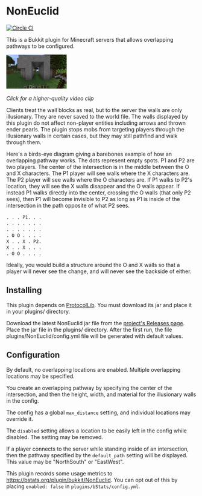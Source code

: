 # NonEuclid

[![Circle CI](https://circleci.com/gh/AgentME/NonEuclid.svg?style=shield)](https://circleci.com/gh/AgentME/NonEuclid)

This is a Bukkit plugin for Minecraft servers that allows overlapping pathways
to be configured.

[![Demonstration video](extra/noneuclid.gif)](https://raw.githubusercontent.com/AgentME/NonEuclid/master/extra/noneuclid.webm)

*Click for a higher-quality video clip*

Clients treat the wall blocks as real, but to the server the walls are only
illusionary. They are never saved to the world file. The walls displayed by
this plugin do not affect non-player entities including arrows and thrown
ender pearls. The plugin stops mobs from targeting players through the
illusionary walls in certain cases, but they may still pathfind and walk
through them.

Here's a birds-eye diagram giving a barebones example of how an overlapping
pathway works. The dots represent empty spots. P1 and P2 are two players.
The center of the intersection is in the middle between the O and X characters.
The P1 player will see walls where the X characters are. The P2 player will see
walls where the O characters are. If P1 walks to P2's location, they will see
the X walls disappear and the O walls appear. If instead P1 walks directly
into the center, crossing the O walls (that only P2 sees), then P1 will become
invisible to P2 as long as P1 is inside of the intersection in the path
opposite of what P2 sees.

    . . . P1. . .
    . . . . . . .
    . . . . . . .
    . O O . . . .
    X . . X . P2.
    X . . X . . .
    . O O . . . .

Ideally, you would build a structure around the O and X walls so that a player
will never see the change, and will never see the backside of either.

## Installing

This plugin depends on
[ProtocolLib](https://www.spigotmc.org/resources/protocollib.1997/). You must
download its jar and place it in your plugins/ directory.

Download the latest NonEuclid jar file from the
[project's Releases page](https://github.com/AgentME/NonEuclid/releases).
Place the jar file in the plugins/ directory. After the first run, the file
plugins/NonEuclid/config.yml file will be generated with default values.

## Configuration

By default, no overlapping locations are enabled. Multiple overlapping
locations may be specified.

You create an overlapping pathway by specifying the center of the intersection,
and then the height, width, and material for the illusionary walls in the
config.

The config has a global `max_distance` setting, and individual locations may
override it.

The `disabled` setting allows a location to be easily left in the config while
disabled. The setting may be removed.

If a player connects to the server while standing inside of an intersection,
then the pathway specified by the `default_path` setting will be displayed.
This value may be "NorthSouth" or "EastWest".

This plugin records some usage metrics to
https://bstats.org/plugin/bukkit/NonEuclid. You can opt out of this by
placing `enabled: false` in `plugins/bStats/config.yml`.
